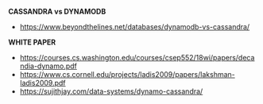 
**CASSANDRA vs DYNAMODB**
* https://www.beyondthelines.net/databases/dynamodb-vs-cassandra/


**WHITE PAPER**
* https://courses.cs.washington.edu/courses/csep552/18wi/papers/decandia-dynamo.pdf
* https://www.cs.cornell.edu/projects/ladis2009/papers/lakshman-ladis2009.pdf
* https://sujithjay.com/data-systems/dynamo-cassandra/
